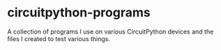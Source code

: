 # circuitpython-programs
A collection of programs I use on various CircuitPython devices and the files I created to test various things.

